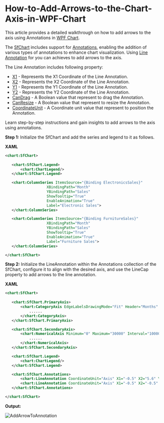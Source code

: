 # How-to-Add-Arrows-to-the-Chart-Axis-in-WPF-Chart
This article provides a detailed walkthrough on how to add arrows to the axis using Annotations in [WPF Chart](https://www.syncfusion.com/wpf-controls/charts).

The [SfChart](https://help.syncfusion.com/cr/wpf/Syncfusion.UI.Xaml.Charts.SfChart.html) includes support for [Annotations](https://help.syncfusion.com/cr/wpf/Syncfusion.UI.Xaml.Charts.SfChart.html#Syncfusion_UI_Xaml_Charts_SfChart_Annotations), enabling the addition of various types of annotations to enhance chart visualization. Using [Line Annotation](https://help.syncfusion.com/cr/wpf/Syncfusion.UI.Xaml.Charts.LineAnnotation.html) for you can achieves to add arrows to the axis.

The Line Annotation includes following property:
* [X1](https://help.syncfusion.com/cr/wpf/Syncfusion.UI.Xaml.Charts.Annotation.html#Syncfusion_UI_Xaml_Charts_Annotation_X1) - Represents the X1 Coordinate of the Line Annotation.
* [X2](https://help.syncfusion.com/cr/wpf/Syncfusion.UI.Xaml.Charts.ShapeAnnotation.html#Syncfusion_UI_Xaml_Charts_ShapeAnnotation_X2) - Represents the X2 Coordinate of the Line Annotation.
* [Y1](https://help.syncfusion.com/cr/wpf/Syncfusion.UI.Xaml.Charts.Annotation.html#Syncfusion_UI_Xaml_Charts_Annotation_Y1) - Represents the Y1 Coordinate of the Line Annotation.
* [Y2](https://help.syncfusion.com/cr/wpf/Syncfusion.UI.Xaml.Charts.ShapeAnnotation.html#Syncfusion_UI_Xaml_Charts_ShapeAnnotation_Y2) - Represents the Y2 Coordinate of the Line Annotation.
* [CanDrag](https://help.syncfusion.com/cr/wpf/Syncfusion.UI.Xaml.Charts.ShapeAnnotation.html#Syncfusion_UI_Xaml_Charts_ShapeAnnotation_CanDrag) - A Boolean value that represent to drag the Annotation.
* [CanResize](https://help.syncfusion.com/cr/wpf/Syncfusion.UI.Xaml.Charts.ShapeAnnotation.html#Syncfusion_UI_Xaml_Charts_ShapeAnnotation_CanResize) - A Boolean value that represent to resize the Annotation.
* [CoordinateUnit](https://help.syncfusion.com/cr/wpf/Syncfusion.UI.Xaml.Charts.Annotation.html#Syncfusion_UI_Xaml_Charts_Annotation_CoordinateUnit) - A Coordinate unit value that represent to position the Annotation.

Learn step-by-step instructions and gain insights to add arrows to the axis using annotations.

**Step 1:** Initialize the SfChart and add the series and legend to it as follows.

**XAML**
 
 ```xml
<chart:SfChart>
    
    <chart:SfChart.Legend>
        <chart:ChartLegend/>
    </chart:SfChart.Legend>

    <chart:ColumnSeries ItemsSource="{Binding ElectronicsSales}"
                    XBindingPath="Month"
                    YBindingPath="Sales"
                    ShowTooltip="True"
                    EnableAnimation="True"
                    Label="Electronic Sales">
    </chart:ColumnSeries>

    <chart:ColumnSeries ItemsSource="{Binding FurnitureSales}"
                    XBindingPath="Month"
                    YBindingPath="Sales"
                    ShowTooltip="True"
                    EnableAnimation="True"
                    Label="Furniture Sales">
    </chart:ColumnSeries>

</chart:SfChart> 
 ```

 
**Step 2:** Initialize the LineAnnotation within the Annotations collection of the SfChart, configure it to align with the desired axis, and use the LineCap property to add arrows to the line annotation.

**XAML**
 
 ```xml
<chart:SfChart>
    
    <chart:SfChart.PrimaryAxis>
        <chart:CategoryAxis EdgeLabelsDrawingMode="Fit" Header="Months" PlotOffsetEnd="15">
            ......
        </chart:CategoryAxis>
    </chart:SfChart.PrimaryAxis>

    <chart:SfChart.SecondaryAxis>
        <chart:NumericalAxis Minimum="0" Maximum="30000" Interval="10000" Header="Sales Rate" PlotOffsetEnd="5" PlotOffsetStart="5">
            ......
        </chart:NumericalAxis>
    </chart:SfChart.SecondaryAxis>

    <chart:SfChart.Legend>
        <chart:ChartLegend/>
    </chart:SfChart.Legend>

    <chart:SfChart.Annotations>
        <chart:LineAnnotation CoordinateUnit="Axis" X1="-0.5" X2="5.6" Y1="0" Y2="0" Stroke="Black" LineCap="Arrow" CanDrag="True" CanResize="True"/>
        <chart:LineAnnotation CoordinateUnit="Axis" X1="-0.5" X2="-0.5" Y1="0" Y2="30000" Stroke="Black" LineCap="Arrow" CanDrag="True" CanResize="True"/>
    </chart:SfChart.Annotations>

</chart:SfChart> 
 ```
 

**Output:**

![AddArrowToAnnotation](https://github.com/user-attachments/assets/2ab333c7-3f49-4b98-a15e-71679a1ef332)

